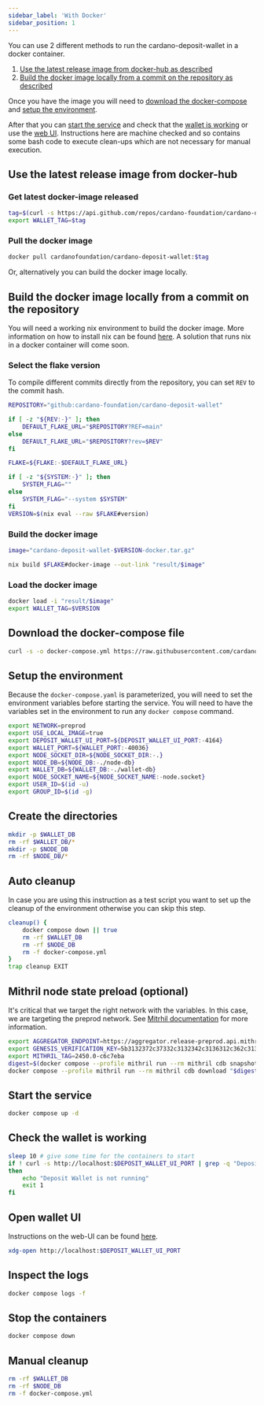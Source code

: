```yaml
---
sidebar_label: 'With Docker'
sidebar_position: 1
---
```


You can use 2 different methods to run the cardano-deposit-wallet in a docker container.
1. [Use the latest release image from docker-hub as described](#get-latest-docker-image-released)
2. [Build the docker image locally from a commit on the repository as described](#build-the-docker-image-locally-from-a-commit-on-the-repository)

Once you have the image you will need to [download the docker-compose](#download-the-docker-compose-file)
and [setup the environment](#setup-the-environment).

After that you can [start the service](#start-the-service) and check that the
[wallet is working](#check-the-wallet-is-working) or use the [web UI](#open-wallet-ui).
Instructions here are machine checked and so contains some bash code to execute
clean-ups which are not necessary for manual execution.

## Use the latest release image from docker-hub

### Get latest docker-image released

```bash get latest tag
tag=$(curl -s https://api.github.com/repos/cardano-foundation/cardano-deposit-wallet/releases/latest | jq -r '.tag_name')
export WALLET_TAG=$tag
```

### Pull the docker image

```bash
docker pull cardanofoundation/cardano-deposit-wallet:$tag
```

Or, alternatively you can build the docker image locally.

## Build the docker image locally from a commit on the repository

You will need a working nix environment to build the docker image. More
information on how to install nix can be found [here](https://nixos.org/download.html).
A solution that runs nix in a docker container will come soon.

### Select the flake version
To compile different commits directly from the repository,
you can set `REV` to the commit hash.

```bash select flake version
REPOSITORY="github:cardano-foundation/cardano-deposit-wallet"

if [ -z "${REV:-}" ]; then
    DEFAULT_FLAKE_URL="$REPOSITORY?REF=main"
else
    DEFAULT_FLAKE_URL="$REPOSITORY?rev=$REV"
fi

FLAKE=${FLAKE:-$DEFAULT_FLAKE_URL}

if [ -z "${SYSTEM:-}" ]; then
    SYSTEM_FLAG=""
else
    SYSTEM_FLAG="--system $SYSTEM"
fi
VERSION=$(nix eval --raw $FLAKE#version)
```

### Build the docker image

```bash build docker image
image="cardano-deposit-wallet-$VERSION-docker.tar.gz"

nix build $FLAKE#docker-image --out-link "result/$image"
```

### Load the docker image

```bash load docker image
docker load -i "result/$image"
export WALLET_TAG=$VERSION
```

## Download the docker-compose file

```bash download docker-compose
curl -s -o docker-compose.yml https://raw.githubusercontent.com/cardano-foundation/cardano-deposit-wallet/$WALLET_TAG/run/docker/docker-compose.yml
```

## Setup the environment

Because the `docker-compose.yaml` is parameterized, you will need to set the
environment variables before starting the service. You will need to have the
variables set in the environment to run any `docker compose` command.

```bash setup environment
export NETWORK=preprod
export USE_LOCAL_IMAGE=true
export DEPOSIT_WALLET_UI_PORT=${DEPOSIT_WALLET_UI_PORT:-4164}
export WALLET_PORT=${WALLET_PORT:-40036}
export NODE_SOCKET_DIR=${NODE_SOCKET_DIR:-.}
export NODE_DB=${NODE_DB:-./node-db}
export WALLET_DB=${WALLET_DB:-./wallet-db}
export NODE_SOCKET_NAME=${NODE_SOCKET_NAME:-node.socket}
export USER_ID=$(id -u)
export GROUP_ID=$(id -g)

```

## Create the directories

```bash create directories
mkdir -p $WALLET_DB
rm -rf $WALLET_DB/*
mkdir -p $NODE_DB
rm -rf $NODE_DB/*
```

## Auto cleanup

In case you are using this instruction as a test script you want to set up the
cleanup of the environment otherwise you can skip this step.

```bash auto cleanup
cleanup() {
    docker compose down || true
    rm -rf $WALLET_DB
    rm -rf $NODE_DB
    rm -f docker-compose.yml
}
trap cleanup EXIT
```

## Mithril node state preload (optional)

It's critical that we target the right network with the variables. In this case,
we are targeting the preprod network.
See [Mitrhil documentation](https://mithril.network/doc/manual/getting-started/network-configurations)
for more information.


```bash mithril node state preload
export AGGREGATOR_ENDPOINT=https://aggregator.release-preprod.api.mithril.network/aggregator
export GENESIS_VERIFICATION_KEY=5b3132372c37332c3132342c3136312c362c3133372c3133312c3231332c3230372c3131372c3139382c38352c3137362c3139392c3136322c3234312c36382c3132332c3131392c3134352c31332c3233322c3234332c34392c3232392c322c3234392c3230352c3230352c33392c3233352c34345d
export MITHRIL_TAG=2450.0-c6c7eba
digest=$(docker compose --profile mithril run --rm mithril cdb snapshot list --json | jq -r .[0].digest)
docker compose --profile mithril run --rm mithril cdb download "$digest"
```
## Start the service

```bash start service
docker compose up -d
```

## Check the wallet is working

```bash check wallet
sleep 10 # give some time for the containers to start
if ! curl -s http://localhost:$DEPOSIT_WALLET_UI_PORT | grep -q "Deposit Cardano Wallet";
then
    echo "Deposit Wallet is not running"
    exit 1
fi
```

## Open wallet UI

Instructions on the web-UI can be found [here](../usage.md).

```bash open wallet ui
xdg-open http://localhost:$DEPOSIT_WALLET_UI_PORT
```

## Inspect the logs

```bash
docker compose logs -f
```

## Stop the containers

```bash stop service
docker compose down
```

## Manual cleanup

```bash cleanup
rm -rf $WALLET_DB
rm -rf $NODE_DB
rm -f docker-compose.yml
```
